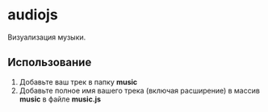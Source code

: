 # audiojs
Визуализация музыки.

## Использование
1) Добавьте ваш трек в папку **music**
2) Добавьте полное имя вашего трека (включая расширение) в массив **music** в файле **music.js**
